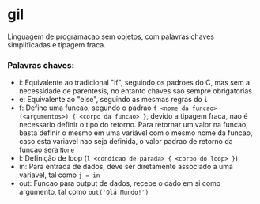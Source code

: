 # gil


Linguagem de programacao sem objetos, com palavras chaves simplificadas e tipagem fraca.

### Palavras chaves:

* i: Equivalente ao tradicional "if", seguindo os padroes do C, mas sem a necessidade de parentesis, no entanto chaves sao sempre obrigatorias
* e: Equivalente ao "else", seguindo as mesmas regras do `i`
* f: Define uma funcao, segundo o padrao `f <nome da funcao>(<argumentos>) { <corpo da funcao> }`, devido a tipagem fraca, nao é necessario definir o tipo do retorno. Para retornar um valor na funcao, basta definir o mesmo em uma variável com o mesmo nome da funcao, caso esta variavel nao seja definida, o valor padrao de retorno da funcao sera `None`
* l: Definição de loop (`l <condicao de parada> { <corpo do loop> }`)
* in: Para entrada de dados, deve ser diretamente associado a uma variavel, tal como `j = in`
* out: Funcao para output de dados, recebe o dado em si como argumento, tal como `out('Olá Mundo!')`

